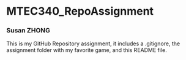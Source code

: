 # MTEC340_RepoAssignment
 
### Susan ZHONG

This is my GitHub Repository assignment, it includes a .gitignore, the assignment folder with my favorite game, and this README file. 